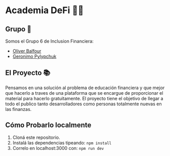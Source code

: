 # Academia DeFi 📝💸

## Grupo 🎇
Somos el Grupo 6 de Inclusion Financiera:
* [Oliver Balfour](https://github.com/Obalfour)
* [Geronimo Pylypchuk](https://github.com/gpylypchuk)
## El Proyecto 📚
Pensamos en una solución al problema de educación financiera y que mejor que hacerlo a traves de una plataforma que se encargue de proporcionar el material para hacerlo gratuitamente. El proyecto tiene el objetivo de llegar a todo el publico tanto desarrolladores como personas totalmente nuevas en las finanzas.
## Cómo Probarlo localmente
1. Cloná este repositorio.
2. Instalá las dependencias tipeando: `npm install`
3. Correlo en localhost:3000 con: `npm run dev`